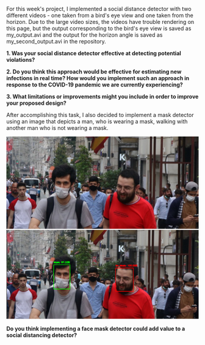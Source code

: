 For this week's project, I implemented a social distance detector with two different videos - one taken from a bird's eye view and one taken from the horizon.  Due to the large video sizes, the videos have trouble rendering on this page, but the output corresponding to the bird's eye view is saved as my_output.avi and the output for the horizon angle is saved as my_second_output.avi in the repository.

**1. Was your social distance detector effective at detecting potential violations?**

**2. Do you think this approach would be effective for estimating new infections in real time?  How would you implement such an approach in response to the COVID-19 pandemic we are currently experiencing?**

**3. What limitations or improvements might you include in order to improve your proposed design?**


After accomplishing this task, I also decided to implement a mask detector using an image that depicts a man, who is wearing a mask, walking with another man who is not wearing a mask.

![](mask.jpg)  ![](mask_detected.PNG)

**Do you think implementing a face mask detector could add value to a social distancing detector?**
